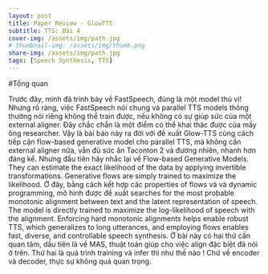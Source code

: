 ```yaml
---
layout: post
title: Paper Review - GlowTTS
subtitle: TTS: Bài 4
cover-img: /assets/img/path.jpg
# thumbnail-img: /assets/img/thumb.png
share-img: /assets/img/path.jpg
tags: [Speech Synthesis, TTS]
---
```


#Tổng quan

Trước đây, mình đã trình bày về FastSpeech, đúng là một model thú vị! Nhưng rõ ràng, việc FastSpeech nói chung và parallel TTS models thông thường nói riêng không thể train được, nếu không có sự giúp sức của một external aligner. 
Đây chắc chắn là một điểm có thể khai thác được của mấy ông researcher. Vậy là bài báo này ra đời với đề xuất Glow-TTS cùng cách tiếp cận flow-based generative model cho parallel TTS, mà không cần external aligner nữa, vẫn đủ sức ăn Taconton 2 và đương nhiên, nhanh hơn đáng kể.
Nhưng đầu tiên hãy nhắc lại về Flow-based Generative Models. They can estimate the exact likelihood of the data by applying invertible transformations. Generative flows are simply trained to maximize the likelihood.
Ở đây, bằng cách kết hợp các properties of flows và và dynamic programming, mô hình được đề xuất searches for the most probable monotonic alignment between text and the latent representation of speech. The model is directly trained to maximize the log-likelihood of speech with the alignment.
Enforcing hard monotonic alignments helps enable robust TTS, which generalizes to long utterances, and employing flows enables fast, diverse, and controllable speech synthesis.
Ở bài này có hai thứ cần quan tâm, dầu tiên là về MAS, thuật toán giúp cho việc align đặc biệt đã nói ở trên. Thứ hai là quá trình training và infer thì như thế nào ! Chứ về encoder và decoder, thực sự không quá quan trọng. 
